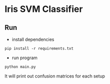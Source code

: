 # Iris SVM Classifier

## Run

* install dependencies

`pip install -r requirements.txt`

* run program

`python main.py`

It will print out confusion matrices for each setup
